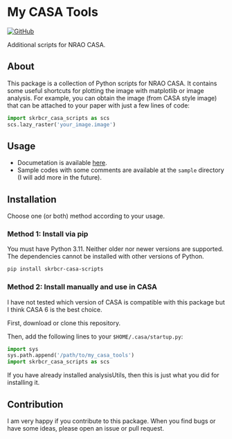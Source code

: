# My CASA Tools

<a href='https://github.com/shivamkapasia0' target="_blank"><img alt='GitHub' src='https://img.shields.io/badge/Documentation-100000?style=flat&logo=GitHub&logoColor=white&labelColor=333333&color=007ec6'/></a>

Additional scripts for NRAO CASA.

## About

This package is a collection of Python scripts for NRAO CASA.
It contains some useful shortcuts for plotting the image with matplotlib or image analysis.
For example, you can obtain the image (from CASA style image) that can be attached to your paper with just a few lines of code:

```python
import skrbcr_casa_scripts as scs
scs.lazy_raster('your_image.image')
```

## Usage

- Documetation is available [here](https://skrbcr.github.io/my_casa_tools/).
- Sample codes with some comments are available at the `sample` directory (I will add more in the future).

## Installation

Choose one (or both) method according to your usage.

### Method 1: Install via pip

You must have Python 3.11.
Neither older nor newer versions are supported.
The dependencies cannot be installed with other versions of Python.

```bash
pip install skrbcr-casa-scripts
```

### Method 2: Install manually and use in CASA

I have not tested which version of CASA is compatible with this package but I think CASA 6 is the best choice.

First, download or clone this repository.

Then, add the following lines to your `$HOME/.casa/startup.py`:

```python
import sys
sys.path.append('/path/to/my_casa_tools')
import skrbcr_casa_scripts as scs
```

If you have already installed analysisUtils, then this is just what you did for installing it.

## Contribution

I am very happy if you contribute to this package.
When you find bugs or have some ideas, please open an issue or pull request.
